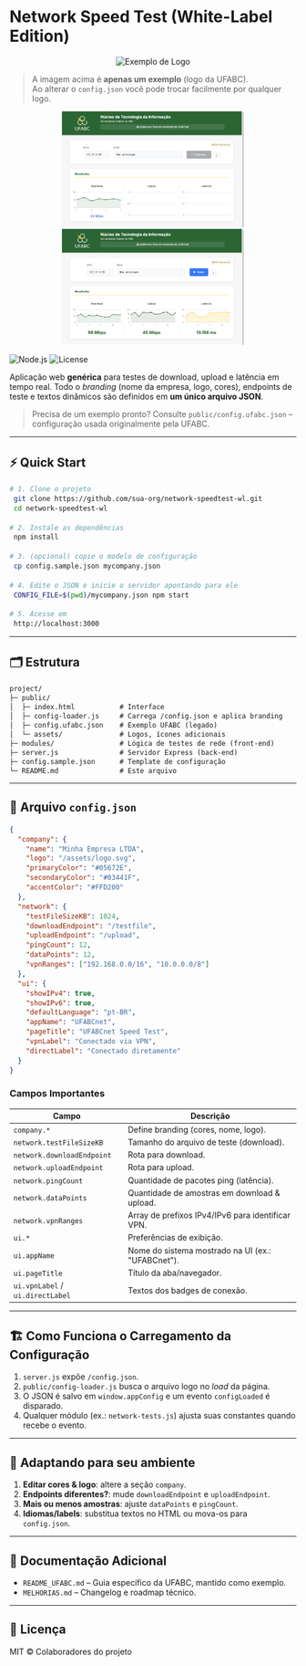 # Network Speed Test (White-Label Edition)

<p align="center">
  <!-- Logo UFABC como exemplo inicial -->
  <img src="https://nti.ufabc.edu.br/wp-content/themes/NTI-theme/images/logo2.png" alt="Exemplo de Logo" width="180"/>
</p>

> A imagem acima é **apenas um exemplo** (logo da UFABC).  
> Ao alterar o `config.json` você pode trocar facilmente por qualquer logo.

<!-- Exemplo de screenshot (substitua por seu próprio arquivo se quiser) -->
<p align="center">
  <img src="docs/img_download.png" alt="Teste de download em execução" width="320"/>
  <img src="docs/img_teste_finalizado.png" alt="Tela após conclusão dos testes" width="320"/>
</p>

![Node.js](https://img.shields.io/badge/Node.js-18+-green.svg) ![License](https://img.shields.io/badge/License-MIT-blue.svg)

Aplicação web **genérica** para testes de download, upload e latência em tempo real. Todo o _branding_ (nome da empresa, logo, cores), endpoints de teste e textos dinâmicos são definidos em **um único arquivo JSON**.

> Precisa de um exemplo pronto? Consulte `public/config.ufabc.json` – configuração usada originalmente pela UFABC.

---

## ⚡ Quick Start

```bash
# 1. Clone o projeto
 git clone https://github.com/sua-org/network-speedtest-wl.git
 cd network-speedtest-wl

# 2. Instale as dependências
 npm install

# 3. (opcional) copie o modelo de configuração
 cp config.sample.json mycompany.json

# 4. Edite o JSON e inicie o servidor apontando para ele
 CONFIG_FILE=$(pwd)/mycompany.json npm start

# 5. Acesse em
 http://localhost:3000
```

---

## 🗂 Estrutura

```
project/
├─ public/
│  ├─ index.html           # Interface
│  ├─ config-loader.js     # Carrega /config.json e aplica branding
│  ├─ config.ufabc.json    # Exemplo UFABC (legado)
│  └─ assets/              # Logos, ícones adicionais
├─ modules/                # Lógica de testes de rede (front-end)
├─ server.js               # Servidor Express (back-end)
├─ config.sample.json      # Template de configuração
└─ README.md               # Este arquivo
```

---

## 🔧 Arquivo `config.json`

```json
{
  "company": {
    "name": "Minha Empresa LTDA",
    "logo": "/assets/logo.svg",
    "primaryColor": "#05672E",
    "secondaryColor": "#03441F",
    "accentColor": "#FFD200"
  },
  "network": {
    "testFileSizeKB": 1024,
    "downloadEndpoint": "/testfile",
    "uploadEndpoint": "/upload",
    "pingCount": 12,
    "dataPoints": 12,
    "vpnRanges": ["192.168.0.0/16", "10.0.0.0/8"]
  },
  "ui": {
    "showIPv4": true,
    "showIPv6": true,
    "defaultLanguage": "pt-BR",
    "appName": "UFABCnet",
    "pageTitle": "UFABCnet Speed Test",
    "vpnLabel": "Conectado via VPN",
    "directLabel": "Conectado diretamente"
  }
}
```

### Campos Importantes

| Campo | Descrição |
|-------|-----------|
| `company.*` | Define branding (cores, nome, logo). |
| `network.testFileSizeKB` | Tamanho do arquivo de teste (download). |
| `network.downloadEndpoint` | Rota para download. |
| `network.uploadEndpoint` | Rota para upload. |
| `network.pingCount` | Quantidade de pacotes ping (latência). |
| `network.dataPoints` | Quantidade de amostras em download & upload. |
| `network.vpnRanges` | Array de prefixos IPv4/IPv6 para identificar VPN. |
| `ui.*` | Preferências de exibição. |
| `ui.appName` | Nome do sistema mostrado na UI (ex.: "UFABCnet"). |
| `ui.pageTitle` | Título da aba/navegador. |
| `ui.vpnLabel` / `ui.directLabel` | Textos dos badges de conexão. |

---

## 🏗 Como Funciona o Carregamento da Configuração

1. `server.js` expõe `/config.json`.
2. `public/config-loader.js` busca o arquivo logo no _load_ da página.
3. O JSON é salvo em `window.appConfig` e um evento `configLoaded` é disparado.
4. Qualquer módulo (ex.: `network-tests.js`) ajusta suas constantes quando recebe o evento.

---

## 🧩 Adaptando para seu ambiente

1. **Editar cores & logo**: altere a seção `company`.
2. **Endpoints diferentes?**: mude `downloadEndpoint` e `uploadEndpoint`.
3. **Mais ou menos amostras**: ajuste `dataPoints` e `pingCount`.
4. **Idiomas/labels**: substitua textos no HTML ou mova-os para `config.json`.

---

## 📝 Documentação Adicional

* `README_UFABC.md` – Guia específico da UFABC, mantido como exemplo.
* `MELHORIAS.md` – Changelog e roadmap técnico.

---

## 📄 Licença

MIT © Colaboradores do projeto 